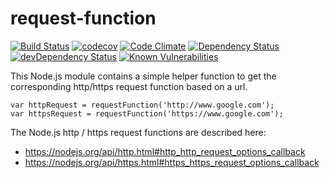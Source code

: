 # request-function

[![Build Status](https://travis-ci.org/tonybadguy/request-function.svg?branch=master)](https://travis-ci.org/tonybadguy/request-function) [![codecov](https://codecov.io/gh/tonybadguy/request-function/branch/master/graph/badge.svg)](https://codecov.io/gh/tonybadguy/request-function) [![Code Climate](https://codeclimate.com/github/tonybadguy/request-function/badges/gpa.svg)](https://codeclimate.com/github/tonybadguy/request-function) [![Dependency Status](https://david-dm.org/tonybadguy/request-function.svg)](https://david-dm.org/tonybadguy/request-function) [![devDependency Status](https://david-dm.org/tonybadguy/request-function/dev-status.svg)](https://david-dm.org/tonybadguy/request-function#info=devDependencies) [![Known Vulnerabilities](https://snyk.io/test/github/tonybadguy/request-function/badge.svg)](https://snyk.io/test/github/tonybadguy/request-function)

This Node.js module contains a simple helper function to get the corresponding http/https request function based on a url.

```
var httpRequest = requestFunction('http://www.google.com');
var httpsRequest = requestFunction('https://www.google.com');
```

The Node.js http / https request functions are described here:
* https://nodejs.org/api/http.html#http_http_request_options_callback
* https://nodejs.org/api/https.html#https_https_request_options_callback
